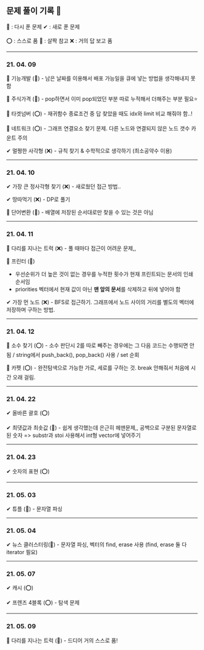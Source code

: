 ## 문제 풀이 기록 📝

🔄 : 다시 푼 문제   ✔ : 새로 푼 문제 </br></br>
⭕ : 스스로 품  🔺 : 살짝 참고   ❌ : 거의 답 보고 품

----------------------------------------------

### 21. 04. 09
🔄 기능개발 (🔺) - 남은 날짜를 이용해서 배포 가능일을 큐에 넣는 방법을 생각해내지 못함

🔄 주식가격 (🔺) - pop하면서 이미 pop되었던 부분 따로 누적해서 더해주는 부분 필요⭐

🔄 타겟넘버 (⭕) - 재귀함수 종료조건 중 답 찾았을 때도 idx와 limit 비교 해줘야 함..! 

🔄 네트워크 (⭕) - 그래프 연결요소 찾기 문제. 다른 노드와 연결되지 않은 노드 갯수 카운트 주의

✔ 멀쩡한 사각형 (❌) - 규칙 찾기 & 수학적으로 생각하기 (최소공약수 이용)

------------------------------------------------

### 21. 04. 10
✔ 가장 큰 정사각형 찾기 (❌) - 새로웠던 접근 방법..

✔ 땅따먹기 (❌) - DP로 풀기

🔄 단어변환 (🔺) - 배열에 저장된 순서대로만 찾을 수 있는 것은 아님

------------------------------------------------

### 21. 04. 11
🔄 다리를 지나는 트럭 (❌) - 풀 때마다 접근이 어려운 문제,,

🔄 프린터 (🔺) 
- 우선순위가 더 높은 것이 없는 경우를 누적한 횟수가 현재 프린트되는 문서의 인쇄순서임 
- priorities 벡터에서 현재 값이 아닌 **맨 앞의 문서**를 삭제하고 뒤에 넣어야 함

✔ 가장 먼 노드 (❌) - BFS로 접근하기. 그래프에서 노드 사이의 거리를 별도의 벡터에 저장하며 구하는 방법.

-----------------------------------------------
### 21. 04. 12
🔄 소수 찾기 (⭕) - 소수 판단시 2를 따로 빼주는 경우에는 그 다음 코드는 수행되면 안됨 / string에서 push_back(), pop_back() 사용 / set 순회

🔄 카펫 (⭕) - 완전탐색으로 가능한 가로, 세로를 구하는 것. break 안해줘서 처음에 시간 오래 걸림.

-----------------------------------------------
### 21. 04. 22
✔ 올바른 괄호 (⭕)

✔ 최댓값과 최솟값 (🔺) - 쉽게 생각했는데 은근히 헤맨문제,, 공백으로 구분된 문자열로 된 숫자 => substr과 stoi 사용해서 int형 vector에 넣어주기

----------------------------------------------
### 21. 04. 23
✔ 숫자의 표현 (⭕)

---------------------------------------------
### 21. 05. 03
✔ 튜플 (🔺) - 문자열 파싱

---------------------------------------------
### 21. 05. 04
✔ 뉴스 클러스터링(🔺) - 문자열 파싱, 벡터의 find, erase 사용 (find, erase 둘 다 iterator 필요)

---------------------------------------------
### 21. 05. 07
✔ 캐시 (⭕)

✔ 프렌즈 4블록 (⭕) - 탐색 문제

------------------------------------------
### 21. 05. 09
🔄 다리를 지나는 트럭 (🔺) - 드디어 거의 스스로 품!


